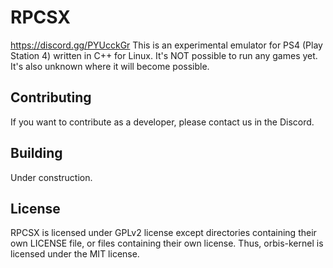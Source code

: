 RPCSX
=====

https://discord.gg/PYUcckGr
This is an experimental emulator for PS4 (Play Station 4) written in C++ for Linux.
It's NOT possible to run any games yet. It's also unknown where it will become possible.

## Contributing

If you want to contribute as a developer, please contact us in the Discord.

## Building

Under construction.

## License

RPCSX is licensed under GPLv2 license except directories containing their own LICENSE file, or files containing their own license.
Thus, orbis-kernel is licensed under the MIT license.
